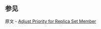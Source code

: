 ## 参见

原文 - [Adjust Priority for Replica Set Member]( https://docs.mongodb.com/manual/tutorial/adjust-replica-set-member-priority/ )

